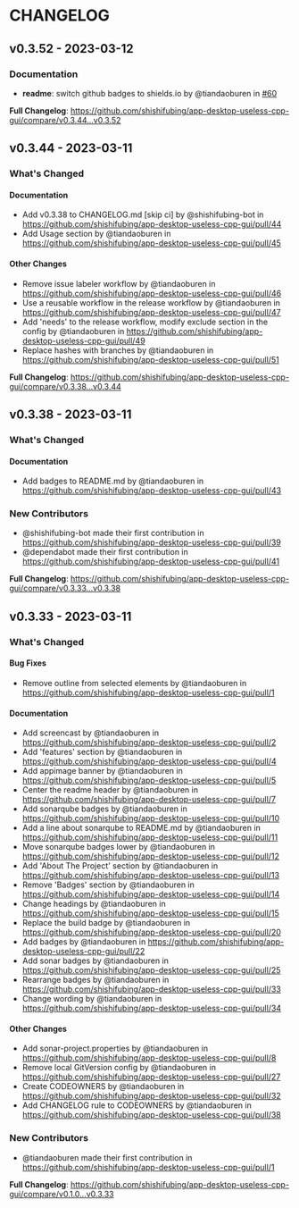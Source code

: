 # CHANGELOG

## v0.3.52 - 2023-03-12

### Documentation

- **readme**: switch github badges to shields.io by @tiandaoburen in [#60](https://github.com/shishifubing/app-desktop-useless-cpp-gui/pull/60)

**Full Changelog**: https://github.com/shishifubing/app-desktop-useless-cpp-gui/compare/v0.3.44...v0.3.52

## v0.3.44 - 2023-03-11

<!-- Release notes generated using configuration in .github/release.yml at v0.3.44 -->
### What's Changed

#### Documentation

- Add v0.3.38 to CHANGELOG.md [skip ci] by @shishifubing-bot in https://github.com/shishifubing/app-desktop-useless-cpp-gui/pull/44
- Add Usage section by @tiandaoburen in https://github.com/shishifubing/app-desktop-useless-cpp-gui/pull/45

#### Other Changes

- Remove issue labeler workflow by @tiandaoburen in https://github.com/shishifubing/app-desktop-useless-cpp-gui/pull/46
- Use a reusable workflow in the release workflow by @tiandaoburen in https://github.com/shishifubing/app-desktop-useless-cpp-gui/pull/47
- Add 'needs' to the release workflow, modify exclude section in the config by @tiandaoburen in https://github.com/shishifubing/app-desktop-useless-cpp-gui/pull/49
- Replace hashes with branches by @tiandaoburen in https://github.com/shishifubing/app-desktop-useless-cpp-gui/pull/51

**Full Changelog**: https://github.com/shishifubing/app-desktop-useless-cpp-gui/compare/v0.3.38...v0.3.44

## v0.3.38 - 2023-03-11

<!-- Release notes generated using configuration in .github/release.yml at v0.3.38 -->
### What's Changed

#### Documentation

- Add badges to README.md by @tiandaoburen in https://github.com/shishifubing/app-desktop-useless-cpp-gui/pull/43

### New Contributors

- @shishifubing-bot made their first contribution in https://github.com/shishifubing/app-desktop-useless-cpp-gui/pull/39
- @dependabot made their first contribution in https://github.com/shishifubing/app-desktop-useless-cpp-gui/pull/41

**Full Changelog**: https://github.com/shishifubing/app-desktop-useless-cpp-gui/compare/v0.3.33...v0.3.38

## v0.3.33 - 2023-03-11

<!-- Release notes generated using configuration in .github/release.yml at v0.3.33 -->
### What's Changed

#### Bug Fixes

- Remove outline from selected elements by @tiandaoburen in https://github.com/shishifubing/app-desktop-useless-cpp-gui/pull/1

#### Documentation

- Add screencast by @tiandaoburen in https://github.com/shishifubing/app-desktop-useless-cpp-gui/pull/2
- Add 'features' section by @tiandaoburen in https://github.com/shishifubing/app-desktop-useless-cpp-gui/pull/4
- Add appimage banner by @tiandaoburen in https://github.com/shishifubing/app-desktop-useless-cpp-gui/pull/5
- Center the readme header by @tiandaoburen in https://github.com/shishifubing/app-desktop-useless-cpp-gui/pull/7
- Add sonarqube badges by @tiandaoburen in https://github.com/shishifubing/app-desktop-useless-cpp-gui/pull/10
- Add a line about sonarqube to README.md by @tiandaoburen in https://github.com/shishifubing/app-desktop-useless-cpp-gui/pull/11
- Move sonarqube badges lower by @tiandaoburen in https://github.com/shishifubing/app-desktop-useless-cpp-gui/pull/12
- Add 'About The Project' section by @tiandaoburen in https://github.com/shishifubing/app-desktop-useless-cpp-gui/pull/13
- Remove 'Badges' section by @tiandaoburen in https://github.com/shishifubing/app-desktop-useless-cpp-gui/pull/14
- Change headings by @tiandaoburen in https://github.com/shishifubing/app-desktop-useless-cpp-gui/pull/15
- Replace the build badge by @tiandaoburen in https://github.com/shishifubing/app-desktop-useless-cpp-gui/pull/20
- Add badges by @tiandaoburen in https://github.com/shishifubing/app-desktop-useless-cpp-gui/pull/22
- Add sonar badges by @tiandaoburen in https://github.com/shishifubing/app-desktop-useless-cpp-gui/pull/25
- Rearrange badges by @tiandaoburen in https://github.com/shishifubing/app-desktop-useless-cpp-gui/pull/33
- Change wording by @tiandaoburen in https://github.com/shishifubing/app-desktop-useless-cpp-gui/pull/34

#### Other Changes

- Add sonar-project.properties by @tiandaoburen in https://github.com/shishifubing/app-desktop-useless-cpp-gui/pull/8
- Remove local GitVersion config by @tiandaoburen in https://github.com/shishifubing/app-desktop-useless-cpp-gui/pull/27
- Create CODEOWNERS by @tiandaoburen in https://github.com/shishifubing/app-desktop-useless-cpp-gui/pull/32
- Add CHANGELOG rule to CODEOWNERS by @tiandaoburen in https://github.com/shishifubing/app-desktop-useless-cpp-gui/pull/38

### New Contributors

- @tiandaoburen made their first contribution in https://github.com/shishifubing/app-desktop-useless-cpp-gui/pull/1

**Full Changelog**: https://github.com/shishifubing/app-desktop-useless-cpp-gui/compare/v0.1.0...v0.3.33
